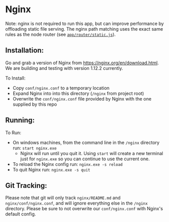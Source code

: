 # Nginx

Note: nginx is not required to run this app, but can improve performance by offloading static file serving.
The nginx path matching uses the exact same rules as the node router (see [`app/router/static.js`](../app/router/static.js)).


Installation:
--------------

Go and grab a version of Nginx from <https://nginx.org/en/download.html>.
We are building and testing with version 1.12.2 currently.

To Install:
- Copy `conf/nginx.conf` to a temporary location
- Expand Nginx into into this directory (`/nginx` from project root)
- Overwrite the `conf/nginx.conf` file provided by Nginx with the one supplied by this repo


Running:
---------

To Run:
- On windows machines, from the command line in the `/nginx` directory run: `start nginx.exe`
  - Nginx will run until you quit it. Using `start` will create a new terminal just for `nginx.exe` so you can continue to use the current one.
- To reload the Nginx config run: `nginx.exe -s reload`
- To quit Nginx run: `nginx.exe -s quit`


Git Tracking:
-------------

Please note that git will only track `nginx/README.md` and `nginx/conf/nginx.conf`, and will ignore everything else in the `/nginx` directory.
Please be sure to not overwrite our `conf/nginx.conf` with Nginx's default config.
